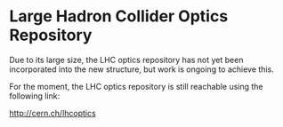<h1> Large Hadron Collider Optics Repository </h1>

Due to its large size, the LHC optics repository has not yet been incorporated into the new structure, but work is ongoing to achieve this.

For the moment, the LHC optics repository is still reachable using the following link:

<a href="http://cern.ch/lhcoptics">http://cern.ch/lhcoptics</a>